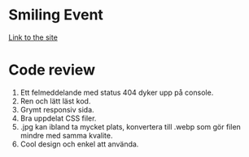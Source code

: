 # Smiling Event

[Link to the site](https://smilingevent.netlify.app/)

# Code review 

1. Ett felmeddelande med status 404 dyker upp på console.
2. Ren och lätt läst kod.
3. Grymt responsiv sida.
4. Bra uppdelat CSS filer.
5. .jpg kan ibland ta mycket plats, konvertera till .webp som gör filen mindre med samma kvalite.
6. Cool design och enkel att använda.
